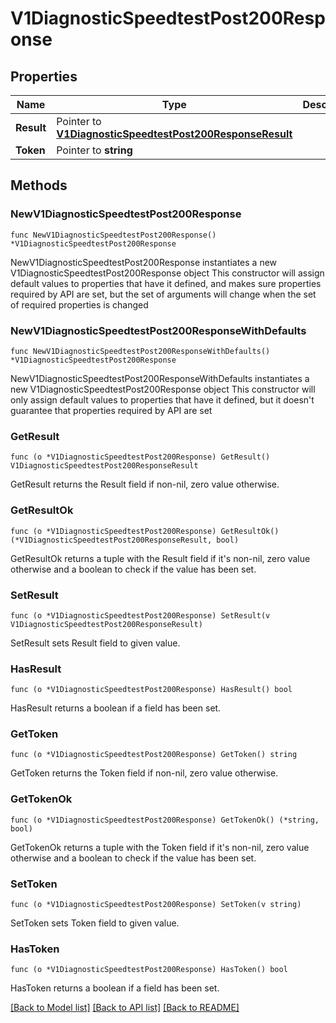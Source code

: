 # V1DiagnosticSpeedtestPost200Response

## Properties

Name | Type | Description | Notes
------------ | ------------- | ------------- | -------------
**Result** | Pointer to [**V1DiagnosticSpeedtestPost200ResponseResult**](V1DiagnosticSpeedtestPost200ResponseResult.md) |  | [optional] 
**Token** | Pointer to **string** |  | [optional] 

## Methods

### NewV1DiagnosticSpeedtestPost200Response

`func NewV1DiagnosticSpeedtestPost200Response() *V1DiagnosticSpeedtestPost200Response`

NewV1DiagnosticSpeedtestPost200Response instantiates a new V1DiagnosticSpeedtestPost200Response object
This constructor will assign default values to properties that have it defined,
and makes sure properties required by API are set, but the set of arguments
will change when the set of required properties is changed

### NewV1DiagnosticSpeedtestPost200ResponseWithDefaults

`func NewV1DiagnosticSpeedtestPost200ResponseWithDefaults() *V1DiagnosticSpeedtestPost200Response`

NewV1DiagnosticSpeedtestPost200ResponseWithDefaults instantiates a new V1DiagnosticSpeedtestPost200Response object
This constructor will only assign default values to properties that have it defined,
but it doesn't guarantee that properties required by API are set

### GetResult

`func (o *V1DiagnosticSpeedtestPost200Response) GetResult() V1DiagnosticSpeedtestPost200ResponseResult`

GetResult returns the Result field if non-nil, zero value otherwise.

### GetResultOk

`func (o *V1DiagnosticSpeedtestPost200Response) GetResultOk() (*V1DiagnosticSpeedtestPost200ResponseResult, bool)`

GetResultOk returns a tuple with the Result field if it's non-nil, zero value otherwise
and a boolean to check if the value has been set.

### SetResult

`func (o *V1DiagnosticSpeedtestPost200Response) SetResult(v V1DiagnosticSpeedtestPost200ResponseResult)`

SetResult sets Result field to given value.

### HasResult

`func (o *V1DiagnosticSpeedtestPost200Response) HasResult() bool`

HasResult returns a boolean if a field has been set.

### GetToken

`func (o *V1DiagnosticSpeedtestPost200Response) GetToken() string`

GetToken returns the Token field if non-nil, zero value otherwise.

### GetTokenOk

`func (o *V1DiagnosticSpeedtestPost200Response) GetTokenOk() (*string, bool)`

GetTokenOk returns a tuple with the Token field if it's non-nil, zero value otherwise
and a boolean to check if the value has been set.

### SetToken

`func (o *V1DiagnosticSpeedtestPost200Response) SetToken(v string)`

SetToken sets Token field to given value.

### HasToken

`func (o *V1DiagnosticSpeedtestPost200Response) HasToken() bool`

HasToken returns a boolean if a field has been set.


[[Back to Model list]](../README.md#documentation-for-models) [[Back to API list]](../README.md#documentation-for-api-endpoints) [[Back to README]](../README.md)


